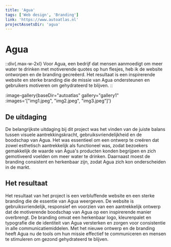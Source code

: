 ```yaml
---
title: 'Agua'
tags: ['Web design', 'Branding']
link: 'https://www.autoatlas.nl'
projectAssetsDir: 'agua'
---
```

# Agua

::div{.max-w-2xl}
Voor Agua, een bedrijf dat mensen aanmoedigt om meer water te drinken met motiverende quotes op hun flesjes, heb ik de website ontworpen en de branding gecreëerd. Het resultaat is een inspirerende website en sterke branding die de missie van Agua ondersteunen en gebruikers motiveren om gehydrateerd te blijven.
::

:image-gallery{baseDir="autoatlas" gallery="gallery1" :images='["img1.jpeg", "img2.jpeg", "img3.jpeg"]'}

## De uitdaging

De belangrijkste uitdaging bij dit project was het vinden van de juiste balans tussen visuele aantrekkingskracht, gebruiksvriendelijkheid en de boodschap van Agua. Het was essentieel om een ontwerp te creëren dat zowel esthetisch aantrekkelijk als functioneel was, zodat bezoekers gemakkelijk de waarde van Agua's producten konden begrijpen en zich gemotiveerd voelden om meer water te drinken. Daarnaast moest de branding consistent en herkenbaar zijn, zodat Agua zich kon onderscheiden in de markt.

## Het resultaat

Het resultaat van het project is een verbluffende website en een sterke branding die de essentie van Agua weergeven. De website is gebruiksvriendelijk, responsief en voorzien van een aantrekkelijk ontwerp dat de motiverende boodschap van Agua op een inspirerende manier overbrengt. De branding omvat een herkenbaar logo, kleurenpalet en typografie die de identiteit van Agua versterken en zorgen voor consistentie in alle communicatiemiddelen. Met het nieuwe ontwerp en de branding heeft Agua nu de tools om hun missie effectief te communiceren en mensen te stimuleren om gezond gehydrateerd te blijven.
